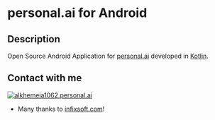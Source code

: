 # personal.ai for Android


## Description
Open Source Android Application for [personal.ai](https://personal.ai) developed in [Kotlin](https://developer.android.com/kotlin).

## Contact with me
<a href="https://alkhemeia1062.personal.ai/" rel="nofollow">
  <img alt="alkhemeia1062.personal.ai" src="https://alkhemeia1062.personal.ai/img/personal-logo-white.53a5f953.svg" >
</a>
<br>



* Many thanks to <a href="https://infixsoft.com" target="_blank">infixsoft.com</a>!
